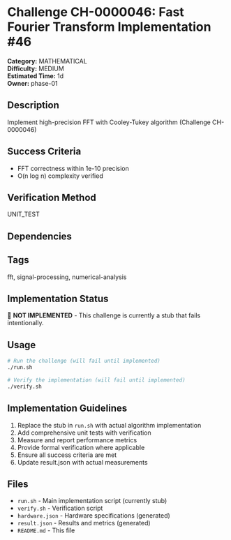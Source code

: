 # Challenge CH-0000046: Fast Fourier Transform Implementation #46

**Category:** MATHEMATICAL  
**Difficulty:** MEDIUM  
**Estimated Time:** 1d  
**Owner:** phase-01  

## Description

Implement high-precision FFT with Cooley-Tukey algorithm (Challenge CH-0000046)

## Success Criteria

- FFT correctness within 1e-10 precision
- O(n log n) complexity verified

## Verification Method

UNIT_TEST

## Dependencies



## Tags

fft, signal-processing, numerical-analysis

## Implementation Status

🚧 **NOT IMPLEMENTED** - This challenge is currently a stub that fails intentionally.

## Usage

```bash
# Run the challenge (will fail until implemented)
./run.sh

# Verify the implementation (will fail until implemented) 
./verify.sh
```

## Implementation Guidelines

1. Replace the stub in `run.sh` with actual algorithm implementation
2. Add comprehensive unit tests with verification
3. Measure and report performance metrics
4. Provide formal verification where applicable
5. Ensure all success criteria are met
6. Update result.json with actual measurements

## Files

- `run.sh` - Main implementation script (currently stub)
- `verify.sh` - Verification script
- `hardware.json` - Hardware specifications (generated)
- `result.json` - Results and metrics (generated)
- `README.md` - This file

